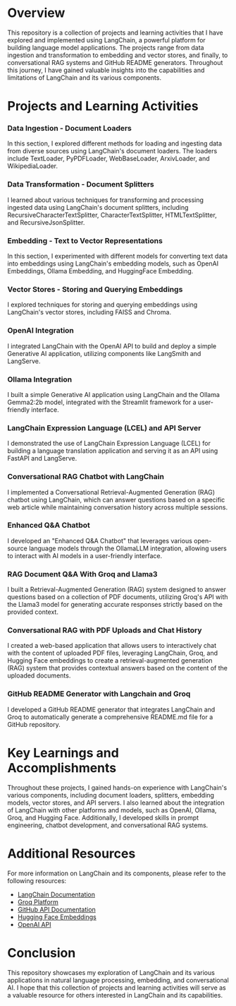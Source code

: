 **Overview**
================

This repository is a collection of projects and learning activities that I have explored and implemented using LangChain, a powerful platform for building language model applications. The projects range from data ingestion and transformation to embedding and vector stores, and finally, to conversational RAG systems and GitHub README generators. Throughout this journey, I have gained valuable insights into the capabilities and limitations of LangChain and its various components.

**Projects and Learning Activities**
=====================================

### Data Ingestion - Document Loaders

In this section, I explored different methods for loading and ingesting data from diverse sources using LangChain's document loaders. The loaders include TextLoader, PyPDFLoader, WebBaseLoader, ArxivLoader, and WikipediaLoader.

### Data Transformation - Document Splitters

I learned about various techniques for transforming and processing ingested data using LangChain's document splitters, including RecursiveCharacterTextSplitter, CharacterTextSplitter, HTMLTextSplitter, and RecursiveJsonSplitter.

### Embedding - Text to Vector Representations

In this section, I experimented with different models for converting text data into embeddings using LangChain's embedding models, such as OpenAI Embeddings, Ollama Embedding, and HuggingFace Embedding.

### Vector Stores - Storing and Querying Embeddings

I explored techniques for storing and querying embeddings using LangChain's vector stores, including FAISS and Chroma.

### OpenAI Integration

I integrated LangChain with the OpenAI API to build and deploy a simple Generative AI application, utilizing components like LangSmith and LangServe.

### Ollama Integration

I built a simple Generative AI application using LangChain and the Ollama Gemma2:2b model, integrated with the Streamlit framework for a user-friendly interface.

### LangChain Expression Language (LCEL) and API Server

I demonstrated the use of LangChain Expression Language (LCEL) for building a language translation application and serving it as an API using FastAPI and LangServe.

### Conversational RAG Chatbot with LangChain

I implemented a Conversational Retrieval-Augmented Generation (RAG) chatbot using LangChain, which can answer questions based on a specific web article while maintaining conversation history across multiple sessions.

### Enhanced Q&A Chatbot

I developed an "Enhanced Q&A Chatbot" that leverages various open-source language models through the OllamaLLM integration, allowing users to interact with AI models in a user-friendly interface.

### RAG Document Q&A With Groq and Llama3

I built a Retrieval-Augmented Generation (RAG) system designed to answer questions based on a collection of PDF documents, utilizing Groq's API with the Llama3 model for generating accurate responses strictly based on the provided context.

### Conversational RAG with PDF Uploads and Chat History

I created a web-based application that allows users to interactively chat with the content of uploaded PDF files, leveraging LangChain, Groq, and Hugging Face embeddings to create a retrieval-augmented generation (RAG) system that provides contextual answers based on the content of the uploaded documents.

### GitHub README Generator with Langchain and Groq

I developed a GitHub README generator that integrates LangChain and Groq to automatically generate a comprehensive README.md file for a GitHub repository.

**Key Learnings and Accomplishments**
=====================================

Throughout these projects, I gained hands-on experience with LangChain's various components, including document loaders, splitters, embedding models, vector stores, and API servers. I also learned about the integration of LangChain with other platforms and models, such as OpenAI, Ollama, Groq, and Hugging Face. Additionally, I developed skills in prompt engineering, chatbot development, and conversational RAG systems.

**Additional Resources**
==========================

For more information on LangChain and its components, please refer to the following resources:

* [LangChain Documentation](https://langchain.readthedocs.io/en/latest/)
* [Groq Platform](https://www.groq.com/)
* [GitHub API Documentation](https://docs.github.com/en/rest)
* [Hugging Face Embeddings](https://huggingface.co/docs/transformers/index)
* [OpenAI API](https://beta.openai.com/docs/api-reference/introduction)

**Conclusion**
==============

This repository showcases my exploration of LangChain and its various applications in natural language processing, embedding, and conversational AI. I hope that this collection of projects and learning activities will serve as a valuable resource for others interested in LangChain and its capabilities.